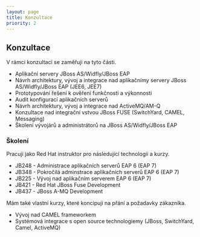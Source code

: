 ```yaml
---
layout: page
title: Konzultace
priority: 2
---
```


## Konzultace 

V rámci konzultací se zaměřuji na tyto části.

* Aplikační servery JBoss AS/Widfly/JBoss EAP
* Návrh architektury, vývoj a integrace nad aplikačnímy servery JBoss AS/Widfly/JBoss EAP (JEE6, JEE7)
* Prototypování řešení k ověření funkčnosti a výkonnosti 
* Audit konfigurací aplikačních serverů
* Návrh architektury, vývoj a integrace nad ActiveMQ/AM-Q 
* Konzultace nad integrační vstvou JBoss FUSE (SwitchYard, CAMEL, Messaging)
* Školení vývojárů a administrátorů na JBoss AS/Widfly/JBoss EAP


### Školení

Pracuji jako Red Hat instruktor pro následující technologii a kurzy.

* JB248 - Administrace aplikačních serverů EAP 6 (EAP 7)
* JB348 - Pokročilá adminstrace aplikačních serverů EAP 6 (EAP 7)
* JB225 - Vývoj nad aplikačním serverem EAP 6 (EAP 7)
* JB421 - Red Hat JBoss Fuse Development 
* JB437 - JBoss A-MQ Development

Mám také vlastní kurzy, které koncipuji na přání a požadavky zákazníka.

* Vývoj nad CAMEL frameworkem
* Systémová integrace s open source technologiemy (JBoss, SwitchYard, Camel, ActiveMQ)

